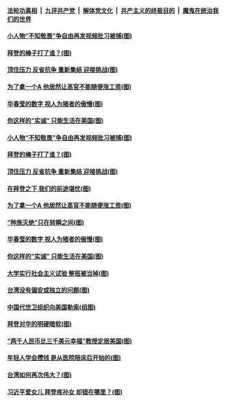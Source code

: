 ####  [法轮功真相](../../../../basic/blob/master/README.md?t=02221131) &nbsp;|&nbsp; [九评共产党](../../../../9ping.md/blob/master/README.md?t=02221131) &nbsp;|&nbsp; [解体党文化](../../../../jtdwh.md/blob/master/README.md?t=02221131)  &nbsp;|&nbsp; [共产主义的终极目的](../../../../gczydzjmd.md/blob/master/README.md?t=02221131) &nbsp;|&nbsp; [魔鬼在统治我们的世界](../../../../mgztzwmdsj.md/blob/master/README.md?t=02221131) 

#### [小人物“不知敬畏”争自由再发视频批习被捕(图)](../pages/p4/963319.md?t=02221131) 

#### [拜登的棒子打了谁？(图)](../pages/p4/963321.md?t=02221131) 

#### [顶住压力 反省抗争 重新集结 迎接挑战(图)](../pages/p4/963313.md?t=02221131) 

#### [为了拿一个A 他居然让高官不能随便涨工资(图)](../pages/p4/963298.md?t=02221131) 

#### [华春莹的数字 视人为猪者的傲慢(图)](../pages/p4/963251.md?t=02221131) 

#### [你这样的“实诚” 只能生活在美国(图)](../pages/p4/963204.md?t=02221131) 

#### [小人物“不知敬畏”争自由再发视频批习被捕(图)](../pages/p4/963319.md?t=02221131) 

#### [拜登的棒子打了谁？(图)](../pages/p4/963321.md?t=02221131) 

#### [顶住压力 反省抗争 重新集结 迎接挑战(图)](../pages/p4/963313.md?t=02221131) 

#### [在拜登之下 我们的前途堪忧(图)](../pages/p4/963304.md?t=02221131) 

#### [为了拿一个A 他居然让高官不能随便涨工资(图)](../pages/p4/963298.md?t=02221131) 

#### [“种族灭绝”只在转瞬之间(图)](../pages/p4/963297.md?t=02221131) 


#### [华春莹的数字 视人为猪者的傲慢(图)](../pages/p4/963251.md?t=02221131) 

#### [你这样的“实诚” 只能生活在美国(图)](../pages/p4/963204.md?t=02221131) 

#### [大学实行社会主义试验 整班被当掉(图)](../pages/p4/963223.md?t=02221131) 

#### [台湾没有偏安或独立的问题(图)](../pages/p4/963176.md?t=02221131) 

#### [中国代世卫组织向美国勒索(组图)](../pages/p4/963183.md?t=02221131) 

#### [拜登对华的明硬暗软(图)](../pages/p4/963163.md?t=02221131) 

#### [“两千人民币比三千美元幸福”教授定居美国(图)](../pages/p4/963185.md?t=02221131) 



#### [年轻人学会攒钱 是从医院陪床后开始的(图)](../pages/p4/963095.md?t=02221131) 

#### [台湾如何再次伟大？(图)](../pages/p4/963102.md?t=02221131) 

#### [习近平爱女儿 拜登疼孙女 却错在哪里？(图)](../pages/p4/963043.md?t=02221131) 


